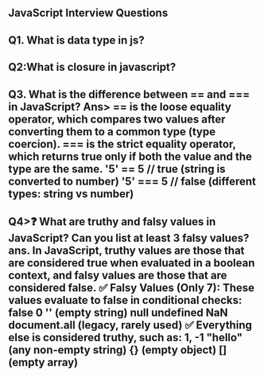JavaScript Interview Questions
---------------------------------------------------
Q1. What is data type in js?
-------------------------------------------------------
Q2:What is closure in javascript?
-----------------------------------------------------------------------------------------
Q3. What is the difference between == and === in JavaScript?
Ans>  == is the loose equality operator, which compares two values after converting them to a common type (type coercion).
=== is the strict equality operator, which returns true only if both the value and the type are the same.
'5' == 5   // true   (string is converted to number)
'5' === 5  // false  (different types: string vs number)
-----------------------------------------------------------------------------------------
Q4>❓ What are truthy and falsy values in JavaScript? Can you list at least 3 falsy values?
ans. In JavaScript, truthy values are those that are considered true when evaluated in a boolean context, and falsy values are those that are considered false.
✅ Falsy Values (Only 7):
These values evaluate to false in conditional checks:
false
0
'' (empty string)
null
undefined
NaN
document.all (legacy, rarely used)
✅ Everything else is considered truthy, such as:
1, -1
"hello" (any non-empty string)
{} (empty object)
[] (empty array)
------------------------------------------------------------------
